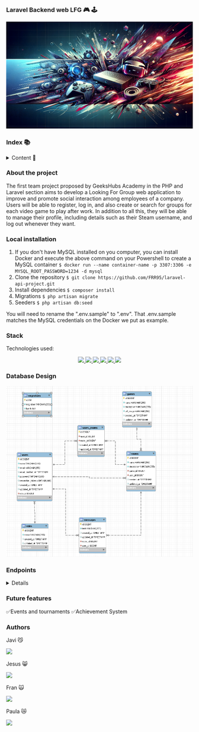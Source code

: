 ### Laravel Backend web LFG  🎮 🕹️
![BD](public/images/banner.webp)


### Index 📚

<details>
  <summary> Content 📝</summary>
  <ol>
    <li><a href="#about-the-project">About the project</a></li>
    <li><a href="#local-installation">Local installation</a></li>
    <li><a href="#stack">Stack</a></li>
    <li><a href="#database-diagram">Database Design</a></li>
    <li><a href="#endpoints">Endpoints</a></li>
    <li><a href="#Future-features">Future features</a></li>
    <li><a href="#authors">Authors</a></li>
  </ol>
</details>

### About the project 
<p>The first team project proposed by GeeksHubs Academy in the PHP and Laravel section aims to develop a Looking For Group web application to improve and promote social interaction among employees of a company. Users will be able to register, log in, and also create or search for groups for each video game to play after work. In addition to all this, they will be able to manage their profile, including details such as their Steam username, and log out whenever they want.</p>

### Local installation 

1. If you don't have MySQL installed on you computer, you can install Docker and execute the above command on your Powershell to create a MySQL container
` $ docker run --name container-name -p 3307:3306 -e MYSQL_ROOT_PASSWORD=1234 -d mysql `
2. Clone the repository
` $ git clone https://github.com/FRR95/laravel-api-project.git `
3. Install dependencies
  `$ composer install`
2. Migrations
    `$ php artisan migrate`
3. Seeders
    `$ php artisan db:seed`

You will need to rename the ".env.sample" to ".env". That .env.sample matches the MySQL credentials on the Docker we put as example.


### Stack 
Technologies used:
<div align="center">
<a href="https://www.mysql.com/">
    <img src= "https://img.shields.io/badge/MySQL-00000F?style=for-the-badge&logo=mysql&logoColor=white"/>
</a>
<a href="https://www.php.net/">
    <img src= "https://img.shields.io/badge/PHP-777BB4?style=for-the-badge&logo=php&logoColor=white"/>
</a>
<a href="https://laravel.com/">
    <img src= "https://img.shields.io/badge/Laravel-FF2D20?style=for-the-badge&logo=laravel&logoColor=white"/>
</a>
<a href="https://getcomposer.org/">
    <img src= "https://img.shields.io/badge/Composer-885630?style=for-the-badge&logo=Composer&logoColor=white"/>
</a>
  <a href="https://git-scm.com/">
    <img src="https://img.shields.io/badge/GIT-E44C30?style=for-the-badge&logo=git&logoColor=white"/>
</a>
  <a href="https://www.postman.com/">
    <img src="https://img.shields.io/badge/Postman-FF6C37?style=for-the-badge&logo=Postman&logoColor=white"/>
</a>
</div>

### Database Design 

![BD](public/images/Captura.PNG)

### Endpoints 
<details>
<summary>Details</summary>

- Auth
    - Register:

            POST http://localhost:8000/api/register
        
        body:


        ``` json
            {
                "name": "Javi",
                "email": "javi@javi.com",
                "password": "1234"
            }
        ```


    - Log in

            POST http://localhost:8000/api/login 
        
        body:


        ``` json
            {
                "email": "javi@javi.com",
                "password": "1234"
            }
        ```

- Users
    - PUT: update profile
    http://localhost:8000/api/me

    ```sh
    {
        "name":"[your name here]"
    }
    ```

    - DELETE: logout
    http://localhost:8000/api/logout


- Games
    - GET: get all games
    http://localhost:8000/api/games

    - POST: create game
    http://localhost:8000/api/games

    ```sh
    {
        "name": "[your name here]",
        "description": "[description here]",
        "url_image": "[url here]"
    }
    ```

    - PUT: update game by Id
    http://localhost:8000/api/games/{id}

    ```sh
    {
        "name": "[your name here]",
        "description": "[description here]",
        "url_image": "[url here]"
    }
    ```
    The {id} in the endpoint targets a game_id. In the body you have to put only the fields you want to update.

    - DELETE: delete game by Id
    http://localhost:8000/api/games/{id}

- Rooms
    - GET: get all rooms
    http://localhost:8000/api/rooms 

    - GET: get all rooms by game
    http://localhost:8000/api/rooms/{gameName} 

    In the url we put the name of the game we are searching for. It will retrieve all the rooms that has that game as main theme.

    - POST: create new room
    http://localhost:8000/api/rooms 


    ```sh
    {
        "name": "[your name here]",
        "description": "[description here]",
        "game_id": "[url here]"
    }
    ```

    - PUT: update room
    http://localhost:8000/api/rooms/{id}


    ```sh
    {
        "name": "[your name here]",
        "description": "[description here]"
    }
    ```

    You can update either the name, the description or both. You only need to send in the body the fields you want to update.

    - DELETE: delete room
    http://localhost:8000/api/rooms/{id}

- User Rooms
    - GET: get all users from room id
    http://localhost:8000/api/userroom/{id}

    You have to put the id of the room you want to see in the url. It will retrieve all the names of the users that are in that room.

    - POST: join room
    http://localhost:8000/api/userroom

    ```sh
    {
        "room_id": [number here]
    }
    ```

    It will add to the intermediate table the room you pass through the body and the user_id of the token.

    - DELETE: leaver room by Id
    http://localhost:8000/api/userroom/{id}

    You have to pass the id of the room you want to leave in the url.

- Messages
   - POST: create message
    http://localhost:8000/api/message


    ```sh
    {
        "text": "[your text here]",
        "room_id": [room number],
    }
    ```

  - GET: get all messages from room by id
    http://localhost:8000/api/messages/room/{id}

    You have to put the room id in the url and it will retrieve all the messages of that room.

  - PUT: update message by Id
    http://localhost:8000/api/messages/{id}


    ```sh
    {
        "text": "[your text here]"
    }
    ```
 
  - DELETE: delete message by Id
    http://localhost:8000/api/messages/{id}
 

</details>

### Future features 

 ✅Events and tournaments
 ✅Achievement System



### Authors 
Javi 😼

<a href="https://github.com/Javi-Gallego" target="_blank"><img src="https://img.shields.io/badge/GitHub-100000?style=for-the-badge&logo=github&logoColor=white" target="_blank"></a>
</p>
<p>
Jesus 😸

<a href="https://github.com/JesusMatinezClavel" target="_blank"><img src="https://img.shields.io/badge/GitHub-100000?style=for-the-badge&logo=github&logoColor=white" target="_blank"></a>
</p>
<p>
Fran 🙀

<a href="https://github.com/FRR95" target="_blank"><img src="https://img.shields.io/badge/GitHub-100000?style=for-the-badge&logo=github&logoColor=white" target="_blank"></a>
</p>
<p>
Paula 😿

<a href="https://github.com/almela09" target="_blank"><img src="https://img.shields.io/badge/GitHub-100000?style=for-the-badge&logo=github&logoColor=white" target="_blank"></a>
</p>
<p>






